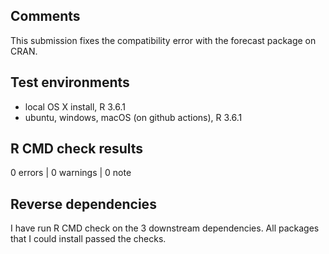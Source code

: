 ## Comments

This submission fixes the compatibility error with the forecast package on CRAN.

## Test environments

* local OS X install, R 3.6.1
* ubuntu, windows, macOS (on github actions), R 3.6.1

## R CMD check results

0 errors | 0 warnings | 0 note

## Reverse dependencies

I have run R CMD check on the 3 downstream dependencies. All packages that I could install passed the checks.
